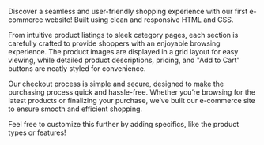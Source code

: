 Discover a seamless and user-friendly shopping experience with our first 
e-commerce website! Built using clean and responsive HTML and CSS.

From intuitive product listings to sleek category pages, each section is carefully crafted to provide shoppers with an enjoyable browsing experience. 
The product images are displayed in a grid layout for easy viewing, while detailed product descriptions, pricing, and "Add to Cart" buttons are neatly styled for convenience.

Our checkout process is simple and secure, designed to make the purchasing process quick and hassle-free. 
Whether you’re browsing for the latest products or finalizing your purchase, we’ve built our e-commerce site to ensure smooth and efficient shopping.

Feel free to customize this further by adding specifics, like the product types or features!







